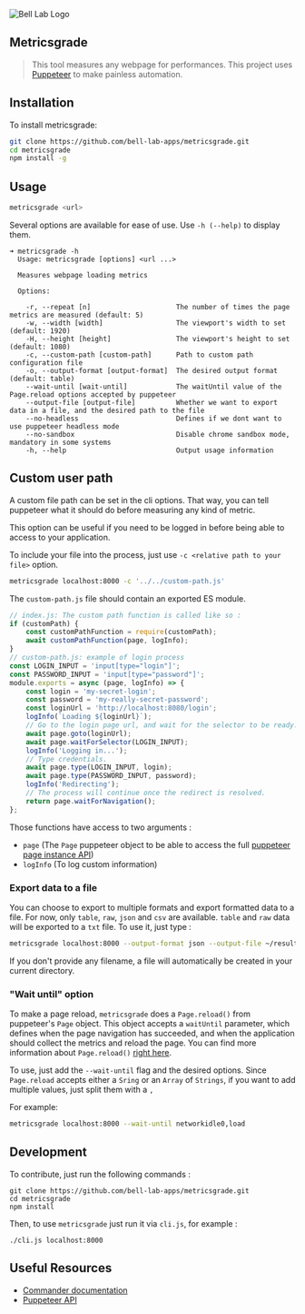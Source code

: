 ![Bell Lab Logo](https://bell-lab.s3-us-west-1.amazonaws.com/bell-lab-logo.png "Bell Lab Logo")

Metricsgrade
---

> This tool measures any webpage for performances. This project uses [Puppeteer](https://github.com/GoogleChrome/puppeteer) to make painless automation.

Installation
---

To install metricsgrade:

```bash
git clone https://github.com/bell-lab-apps/metricsgrade.git
cd metricsgrade
npm install -g
```

Usage
---

```bash
metricsgrade <url>
```

Several options are available for ease of use. Use `-h (--help)` to display them.

```console
➜ metricsgrade -h
  Usage: metricsgrade [options] <url ...>

  Measures webpage loading metrics

  Options:

    -r, --repeat [n]                     The number of times the page metrics are measured (default: 5)
    -w, --width [width]                  The viewport's width to set (default: 1920)
    -H, --height [height]                The viewport's height to set (default: 1080)
    -c, --custom-path [custom-path]      Path to custom path configuration file
    -o, --output-format [output-format]  The desired output format (default: table)
    --wait-until [wait-until]            The waitUntil value of the Page.reload options accepted by puppeteer
    --output-file [output-file]          Whether we want to export data in a file, and the desired path to the file
    --no-headless                        Defines if we dont want to use puppeteer headless mode
    --no-sandbox                         Disable chrome sandbox mode, mandatory in some systems
    -h, --help                           Output usage information
```

Custom user path
---

A custom file path can be set in the cli options. That way, you can tell puppeteer what it should do before measuring any kind of metric.

This option can be useful if you need to be logged in before being able to access to your application.

To include your file into the process, just use `-c <relative path to your file>` option.

```bash
metricsgrade localhost:8000 -c '../../custom-path.js'
```

The `custom-path.js` file should contain an exported ES module.

```javascript
// index.js: The custom path function is called like so :
if (customPath) {
    const customPathFunction = require(customPath);
    await customPathFunction(page, logInfo);
}
// custom-path.js: example of login process
const LOGIN_INPUT = 'input[type="login"]';
const PASSWORD_INPUT = 'input[type="password"]';
module.exports = async (page, logInfo) => {
    const login = 'my-secret-login';
    const password = 'my-really-secret-password';
    const loginUrl = 'http://localhost:8080/login';
    logInfo(`Loading ${loginUrl}`);
    // Go to the login page url, and wait for the selector to be ready.
    await page.goto(loginUrl);
    await page.waitForSelector(LOGIN_INPUT);
    logInfo('Logging in...');
    // Type credentials.
    await page.type(LOGIN_INPUT, login);
    await page.type(PASSWORD_INPUT, password);
    logInfo('Redirecting');
    // The process will continue once the redirect is resolved.
    return page.waitForNavigation();
};
```

Those functions have access to two arguments :

-   `page` (The `Page` puppeteer object to be able to access the full [puppeteer page instance API](https://github.com/GoogleChrome/puppeteer/blob/master/docs/api.md#class-page))
-   `logInfo` (To log custom information)

### Export data to a file

You can choose to export to multiple formats and export formatted data to a file. For now, only `table`, `raw`, `json` and `csv` are available.
`table` and `raw` data will be exported to a `txt` file. To use it, just type :

```bash
metricsgrade localhost:8000 --output-format json --output-file ~/results.json
```

If you don't provide any filename, a file will automatically be created in your current directory.

### "Wait until" option

To make a page reload, `metricsgrade` does a `Page.reload()` from puppeteer's `Page` object. This object accepts a `waitUntil` parameter, which defines when the page navigation has succeeded, and when the application should collect the metrics and reload the page. You can find more information about `Page.reload()` [right here](https://github.com/GoogleChrome/puppeteer/blob/master/docs/api.md#pagereloadoptions).

To use, just add the `--wait-until` flag and the desired options. Since `Page.reload` accepts either a `Sring` or an `Array` of `Strings`, if you want to add multiple values, just split them with a `,`

For example:

```bash
metricsgrade localhost:8000 --wait-until networkidle0,load
```

## Development

To contribute, just run the following commands :

```shell
git clone https://github.com/bell-lab-apps/metricsgrade.git
cd metricsgrade
npm install
```

Then, to use `metricsgrade` just run it via `cli.js`, for example :

```shell
./cli.js localhost:8000
```

## Useful Resources

-   [Commander documentation](https://github.com/tj/commander.js)
-   [Puppeteer API](https://pptr.dev/)
